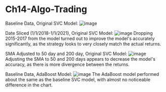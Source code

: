 # Ch14-Algo-Trading

Baseline Data, Original SVC Model:
![image](https://user-images.githubusercontent.com/85848524/135171594-92109721-f3d5-4049-9606-9d245446f562.png)

Date Sliced (1/1/2018-1/1/2021), Original SVC Model:
![image](https://user-images.githubusercontent.com/85848524/135384824-13916342-73fb-4ce3-adfa-65948f48c6fd.png)
Dropping 2015-2017 from the model turned out to improve the model's accurately significantly, as the strategy looks to very closely match the actual returns.

SMA Adjusted to 50 day and 200 day, Original SVC Model:
![image](https://user-images.githubusercontent.com/85848524/135390990-b0ca550f-7e24-4cec-bd3e-4a84d5ab6ec8.png)
Adjusting the SMA to 50 and 200 days appears to decrease the model's accuracy, as there is more divergence between the returns.

Baseline Data, AdaBoost Model:
![image](https://user-images.githubusercontent.com/85848524/135378663-20f88ec0-15fc-4a1f-bb32-018e730ff496.png)
The AdaBoost model performed about the same as the baseline SVC model, with almost no noticeable difference in the chart.

